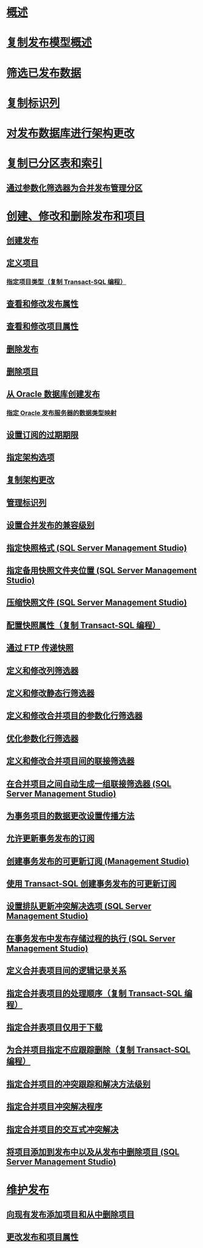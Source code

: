 # [概述](publish-data-and-database-objects.md)  
# [复制发布模型概述](replication-publishing-model-overview.md)  
# [筛选已发布数据](filter-published-data.md)  
# [复制标识列](replicate-identity-columns.md)  
# [对发布数据库进行架构更改](make-schema-changes-on-publication-databases.md)  
# [复制已分区表和索引](replicate-partitioned-tables-and-indexes.md)  
## [通过参数化筛选器为合并发布管理分区](manage-partitions-for-a-merge-publication-with-parameterized-filters.md)  
# [创建、修改和删除发布和项目](create-modify-and-delete-publications-and-articles-replication.md)  
## [创建发布](create-a-publication.md)  
## [定义项目](define-an-article.md)  
### [指定项目类型（复制 Transact-SQL 编程）](specify-article-types-replication-transact-sql-programming.md)  
## [查看和修改发布属性](view-and-modify-publication-properties.md)  
## [查看和修改项目属性](view-and-modify-article-properties.md)  
## [删除发布](delete-a-publication.md)  
## [删除项目](delete-an-article.md)  
## [从 Oracle 数据库创建发布](create-a-publication-from-an-oracle-database.md)  
### [指定 Oracle 发布服务器的数据类型映射](specify-data-type-mappings-for-an-oracle-publisher.md)  
## [设置订阅的过期期限](set-the-expiration-period-for-subscriptions.md)  
## [指定架构选项](specify-schema-options.md)  
## [复制架构更改](replicate-schema-changes.md)  
## [管理标识列](manage-identity-columns.md)  
## [设置合并发布的兼容级别](set-the-compatibility-level-for-merge-publications.md)  
## [指定快照格式 (SQL Server Management Studio)](specify-snapshot-format-sql-server-management-studio.md)  
## [指定备用快照文件夹位置 (SQL Server Management Studio)](specify-an-alternate-snapshot-folder-location-sql-server-management-studio.md)  
## [压缩快照文件 (SQL Server Management Studio)](compress-snapshot-files-sql-server-management-studio.md)  
## [配置快照属性（复制 Transact-SQL 编程）](configure-snapshot-properties-replication-transact-sql-programming.md)  
## [通过 FTP 传递快照](deliver-a-snapshot-through-ftp.md)  
## [定义和修改列筛选器](define-and-modify-a-column-filter.md)  
## [定义和修改静态行筛选器](define-and-modify-a-static-row-filter.md)  
## [定义和修改合并项目的参数化行筛选器](define-and-modify-a-parameterized-row-filter-for-a-merge-article.md)  
## [优化参数化行筛选器](optimize-parameterized-row-filters.md)  
## [定义和修改合并项目间的联接筛选器](define-and-modify-a-join-filter-between-merge-articles.md)  
## [在合并项目之间自动生成一组联接筛选器 (SQL Server Management Studio)](automatically-generate-join-filters-between-merge-articles.md)  
## [为事务项目的数据更改设置传播方法](set-the-propagation-method-for-data-changes-to-transactional-articles.md)  
## [允许更新事务发布的订阅](enable-updating-subscriptions-for-transactional-publications.md)  
## [创建事务发布的可更新订阅 (Management Studio)](create-an-updatable-subscription-to-a-transactional-publication.md)  
## [使用 Transact-SQL 创建事务发布的可更新订阅](create-updatable-subscription-to-transactional-publication.md)  
## [设置排队更新冲突解决选项 (SQL Server Management Studio)](set-queued-updating-conflict-resolution-options-sql-server-management-studio.md)  
## [在事务发布中发布存储过程的执行 (SQL Server Management Studio)](publish-execution-of-stored-procedure-in-transactional-publication.md)  
## [定义合并表项目间的逻辑记录关系](define-a-logical-record-relationship-between-merge-table-articles.md)  
## [指定合并表项目的处理顺序（复制 Transact-SQL 编程）](specify-the-processing-order-of-merge-table-articles.md)  
## [指定合并表项目仅用于下载](specify-that-a-merge-table-article-is-download-only.md)  
## [为合并项目指定不应跟踪删除（复制 Transact-SQL 编程）](specify-that-deletes-should-not-be-tracked-for-merge-articles.md)  
## [指定合并项目的冲突跟踪和解决方法级别](specify-the-conflict-tracking-and-resolution-level-for-merge-articles.md)  
## [指定合并项目冲突解决程序](specify-a-merge-article-resolver.md)  
## [指定合并项目的交互式冲突解决](specify-interactive-conflict-resolution-for-merge-articles.md)  
## [将项目添加到发布中以及从发布中删除项目 (SQL Server Management Studio)](add-articles-to-and-drop-articles-from-a-publication.md)  
# [维护发布](maintain-publications.md)  
## [向现有发布添加项目和从中删除项目](add-articles-to-and-drop-articles-from-existing-publications.md)  
## [更改发布和项目属性](change-publication-and-article-properties.md)  
